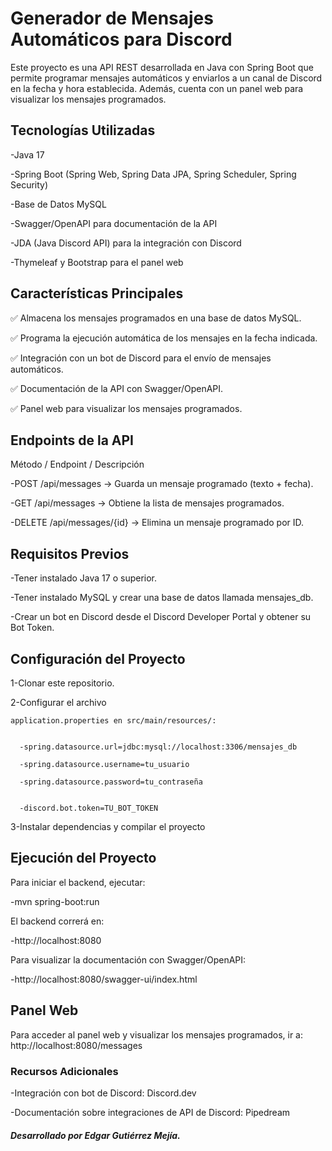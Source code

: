 # Generador de Mensajes Automáticos para Discord


Este proyecto es una API REST desarrollada en Java con Spring Boot que permite programar mensajes automáticos y enviarlos a un canal de Discord en la fecha y hora establecida. Además, cuenta con un panel web para visualizar los mensajes programados.


## Tecnologías Utilizadas

  -Java 17
  
  -Spring Boot (Spring Web, Spring Data JPA, Spring Scheduler, Spring Security)
  
  -Base de Datos MySQL
  
  -Swagger/OpenAPI para documentación de la API
  
  -JDA (Java Discord API) para la integración con Discord
  
  -Thymeleaf y Bootstrap para el panel web

  

## Características Principales


✅ Almacena los mensajes programados en una base de datos MySQL.

✅ Programa la ejecución automática de los mensajes en la fecha indicada.

✅ Integración con un bot de Discord para el envío de mensajes automáticos.

✅ Documentación de la API con Swagger/OpenAPI.

✅ Panel web para visualizar los mensajes programados.





## Endpoints de la API


Método / Endpoint	/ Descripción


  -POST	/api/messages ->	Guarda un mensaje programado (texto + fecha).
  
  
  -GET	/api/messages ->	Obtiene la lista de mensajes programados.
  
  
  -DELETE	/api/messages/{id} -> Elimina un mensaje programado por ID.

  




## Requisitos Previos


-Tener instalado Java 17 o superior.


-Tener instalado MySQL y crear una base de datos llamada mensajes_db.


-Crear un bot en Discord desde el Discord Developer Portal y obtener su Bot Token.



## Configuración del Proyecto


1-Clonar este repositorio.


2-Configurar el archivo 

    application.properties en src/main/resources/:
    
  
      -spring.datasource.url=jdbc:mysql://localhost:3306/mensajes_db
      
      -spring.datasource.username=tu_usuario
      
      -spring.datasource.password=tu_contraseña
      
    
      -discord.bot.token=TU_BOT_TOKEN

  

3-Instalar dependencias y compilar el proyecto




## Ejecución del Proyecto

Para iniciar el backend, ejecutar:


  -mvn spring-boot:run
  

El backend correrá en: 


  -http://localhost:8080


Para visualizar la documentación con Swagger/OpenAPI:


  -http://localhost:8080/swagger-ui/index.html



## Panel Web


Para acceder al panel web y visualizar los mensajes programados, ir a:
http://localhost:8080/messages




### Recursos Adicionales



  -Integración con bot de Discord: Discord.dev
  
  
  -Documentación sobre integraciones de API de Discord: Pipedream
  





##### Desarrollado por Edgar Gutiérrez Mejía.

